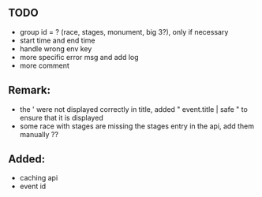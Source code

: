 
## TODO
- group id = ? (race, stages, monument, big 3?), only if necessary 
- start time and end time
- handle wrong env key
- more specific error msg and add log
- more comment 

## Remark:
- the ' were not displayed correctly in title, added " event.title | safe " to ensure that it is displayed
- some race with stages are missing the stages entry in the api, add them manually ??


## Added:
- caching api
- event id
